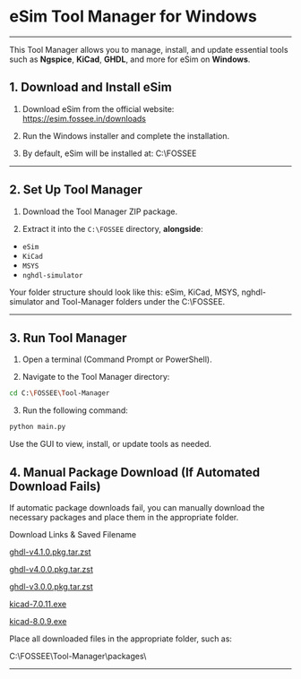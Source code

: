 # eSim Tool Manager for Windows

---

This Tool Manager allows you to manage, install, and update essential tools such as **Ngspice**, **KiCad**, **GHDL**, and more for eSim on **Windows**.

## 1. Download and Install eSim

1. Download eSim from the official website:  
   https://esim.fossee.in/downloads

2. Run the Windows installer and complete the installation.

3. By default, eSim will be installed at: C:\FOSSEE

---

## 2. Set Up Tool Manager

1. Download the Tool Manager ZIP package.

2. Extract it into the `C:\FOSSEE` directory, **alongside**:
- `eSim`
- `KiCad`
- `MSYS`
- `nghdl-simulator`

Your folder structure should look like this:
eSim, KiCad, MSYS, nghdl-simulator and Tool-Manager folders under the C:\FOSSEE.

---

## 3. Run Tool Manager

1. Open a terminal (Command Prompt or PowerShell).

2. Navigate to the Tool Manager directory:

```bash
cd C:\FOSSEE\Tool-Manager
```

3. Run the following command:

```bash
python main.py
```

Use the GUI to view, install, or update tools as needed.


## 4. Manual Package Download (If Automated Download Fails)

If automatic package downloads fail, you can manually download the necessary packages and 
place them in the appropriate folder.

Download Links & Saved Filename

[ghdl-v4.1.0.pkg.tar.zst](https://github.com/ghdl/ghdl/releases/download/v4.1.0/mingw-w64-x86_64-ghdl-llvm-ci-1-any.pkg.tar.zst)

[ghdl-v4.0.0.pkg.tar.zst](https://github.com/ghdl/ghdl/releases/download/v4.0.0/mingw-w64-x86_64-ghdl-llvm-ci-1-any.pkg.tar.zst)

[ghdl-v3.0.0.pkg.tar.zst](https://github.com/ghdl/ghdl/releases/download/v3.0.0/mingw-w64-x86_64-ghdl-llvm-ci-1-any.pkg.tar.zst)

[kicad-7.0.11.exe](https://downloads.kicad.org/kicad/windows/explore/stable/download/kicad-7.0.11-rc3-x86_64.exe)

[kicad-8.0.9.exe](https://downloads.kicad.org/kicad/windows/explore/stable/download/kicad-8.0.9-x86_64.exe)

Place all downloaded files in the appropriate folder, such as:

C:\FOSSEE\Tool-Manager\packages\

---
